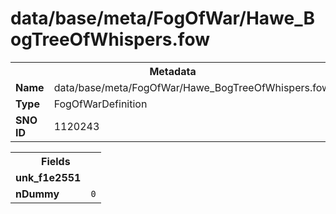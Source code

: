 <h1>data/base/meta/FogOfWar/Hawe_BogTreeOfWhispers.fow</h1><table><tr><th colspan="100%">Metadata</th></tr><tr><td><b>Name</b></td><td>data/base/meta/FogOfWar/Hawe_BogTreeOfWhispers.fow</td></tr><tr><td><b>Type</b></td><td>FogOfWarDefinition</td></tr><tr><td><b>SNO ID</b></td><td>1120243</td></tr></table>

<table><tr><th colspan="100%">Fields</th></tr><tr><td><b>unk_f1e2551</b></td><td><code></code></td></tr><tr><td><b>nDummy</b></td><td><code>0</code></td></tr></table>

